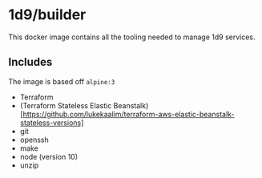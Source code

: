 # 1d9/builder

This docker image contains all the tooling needed to manage 1d9 services.

## Includes

The image is based off `alpine:3`

 - Terraform
 - (Terraform Stateless Elastic Beanstalk)[https://github.com/lukekaalim/terraform-aws-elastic-beanstalk-stateless-versions]
 - git
 - openssh
 - make
 - node (version 10)
 - unzip